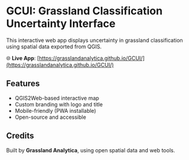 # GCUI: Grassland Classification Uncertainty Interface

This interactive web app displays uncertainty in grassland classification using spatial data exported from QGIS.

🌐 **Live App**: [https://grasslandanalytica.github.io/GCUI/](https://grasslandanalytica.github.io/GCUI/)

## Features
- QGIS2Web-based interactive map
- Custom branding with logo and title
- Mobile-friendly (PWA installable)
- Open-source and accessible

## Credits
Built by **Grassland Analytica**, using open spatial data and web tools.
